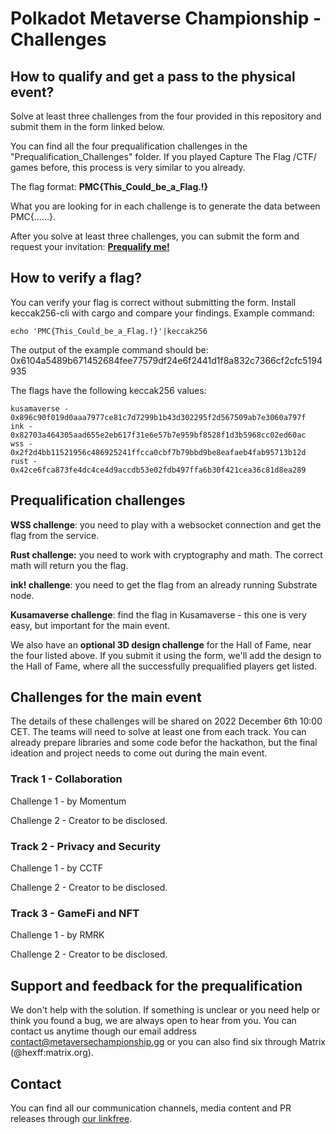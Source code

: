 # Polkadot Metaverse Championship - Challenges

## How to qualify and get a pass to the physical event?

Solve at least three challenges from the four provided in this repository and submit them in the form linked below.

You can find all the four prequalification challenges in the "Prequalification_Challenges" folder. If you played Capture The Flag /CTF/ games before, this process is very similar to you already.

The flag format: __PMC{This_Could_be_a_Flag.!}__

What you are looking for in each challenge is to generate the data between PMC{......}.

After you solve at least three challenges, you can submit the form and request your invitation:
__[Prequalify me!](https://www.cognitoforms.com/UnconditionalPeace/PolkadotMetaverseChampionshipPrequalification)__

## How to verify a flag?

You can verify your flag is correct without submitting the form. Install keccak256-cli with cargo and compare your findings. Example command:

```
echo 'PMC{This_Could_be_a_Flag.!}'|keccak256
```

The output of the example command should be: 0x6104a5489b671452684fee77579df24e6f2441d1f8a832c7366cf2cfc5194935

The flags have the following keccak256 values:

```
kusamaverse - 0x896c90f019d0aaa7977ce81c7d7299b1b43d302295f2d567509ab7e3060a797f
ink - 0x82703a464305aad655e2eb617f31e6e57b7e959bf8528f1d3b5968cc02ed60ac
wss - 0x2f2d4bb11521956c486925241ffcca0cbf7b79bbd9be8eafaeb4fab95713b12d
rust - 0x42ce6fca873fe4dc4ce4d9accdb53e02fdb497ffa6b30f421cea36c81d8ea289
```

## Prequalification challenges

__WSS challenge__: you need to play with a websocket connection and get the flag from the service.

__Rust challenge:__ you need to work with cryptography and math. The correct math will return you the flag.

__ink! challenge__: you need to get the flag from an already running Substrate node.

__Kusamaverse challenge__: find the flag in Kusamaverse - this one is very easy, but important for the main event.

We also have an __optional 3D design challenge__ for the Hall of Fame, near the four listed above. If you submit it using the form, we'll add the design to the Hall of Fame, where all the successfully prequalified players get listed.

## Challenges for the main event

The details of these challenges will be shared on 2022 December 6th 10:00 CET. The teams will need to solve at least one from each track. You can already prepare libraries and some code befor the hackathon, but the final ideation and project needs to come out during the main event.

### Track 1 - Collaboration

Challenge 1 - by Momentum

Challenge 2 - Creator to be disclosed.

### Track 2 - Privacy and Security

Challenge 1 - by CCTF

Challenge 2 - Creator to be disclosed.

### Track 3 - GameFi and NFT

Challenge 1 - by RMRK

Challenge 2 - Creator to be disclosed.

## Support and feedback for the prequalification

We don't help with the solution. If something is unclear or you need help or think you found a bug, we are always open to hear from you.
You can contact us anytime though our email address contact@metaversechampionship.gg or you can also find six through Matrix (@hexff:matrix.org).

## Contact

You can find all our communication channels, media content and PR releases through [our linkfree](https://linkfree.metaversechampionship.gg/).
